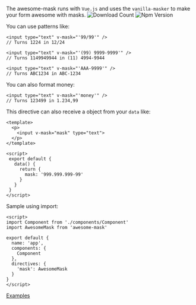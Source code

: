 The awesome-mask runs with `Vue.js` and uses the `vanilla-masker` to make your form awesome with masks.
![Download Count](https://img.shields.io/npm/dt/awesome-mask.svg)
![Npm Version](https://img.shields.io/npm/v/awesome-mask.svg)


You can use patterns like:

```vue
<input type="text" v-mask="'99/99'" />
// Turns 1224 in 12/24
```

```vue
<input type="text" v-mask="'(99) 9999-9999'" />
// Turns 1149949944 in (11) 4994-9944
```

```vue
<input type="text" v-mask="'AAA-9999'" />
// Turns ABC1234 in ABC-1234
```

You can also format money:

```vue
<input type="text" v-mask="'money'" />
// Turns 123499 in 1.234,99
```

This directive can also receive a object from your `data` like:

```vue
<template>
  <p>
    <input v-mask="mask" type="text">
  </p>
</template>

<script>
 export default {
   data() {
     return {
       mask: '999.999.999-99'
     }
   }
 }
</script>
```

Sample using import:

```vue
<script>
import Component from './components/Component'
import AwesomeMask from 'awesome-mask'

export default {
  name: 'app',
  components: {
    Component
  },
  directives: {
    'mask': AwesomeMask
  }
}
</script>
```

[Examples](https://wirecardbrasil.github.io/awesome-examples/)
